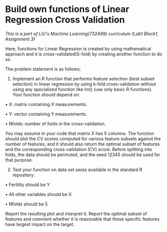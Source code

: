 # Build own functions of Linear Regression Cross Validation

*This is a part of LiU's Machine Learning(732A99) curriculum (Lab1 Block1, Assignment 3)*

Here, functions for Linear Regression is created by using mathematical approach and it is cross-validated(5-fold) by creating another function to do so.

The problem statement is as follows:

1. Implement an R function that performs feature selection (best subset selection) in
linear regression by using k-fold cross-validation without using any specialized
function like lm() (use only basic R functions). Your function should depend on:

• X: matrix containing X measurements.

• Y: vector containing Y measurements.

• Nfolds: number of folds in the cross-validation.

You may assume in your code that matrix X has 5 columns. The function should plot the
CV scores computed for various feature subsets against the number of features, and it
should also return the optimal subset of features and the corresponding cross-validation
(CV) score. Before splitting into folds, the data should be permuted, and the seed 12345
should be used for that purpose.

2. Test your function on data set swiss available in the standard R repository:

• Fertility should be Y

• All other variables should be X

• Nfolds should be 5

Report the resulting plot and interpret it. Report the optimal subset of features and
comment whether it is reasonable that these specific features have largest impact on the
target.


